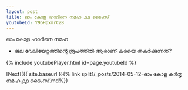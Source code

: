```yaml
---
layout: post
title: ഓം കോള ഹാറിനെ നമഹ ൧൧ ടൈംസ്
youtubeId: Y9oHpxmrCZ8
---
```

 
 
 ഓം കോള ഹാറിനെ നമഹ 
 
 -  ജല വേലിയേറ്റത്തിന്റെ രൂപത്തിൽ ആരാണ് കരയെ തകർക്കുന്നത്? 
 
  
 
  
 
 
 
 
 
 


{% include youtubePlayer.html id=page.youtubeId %}
 
[Next]({{ site.baseurl }}{% link  split1/_posts/2014-05-12-ഓം കോള കർതൃ നമഹ ൧൧ ടൈംസ്.md%})
 
